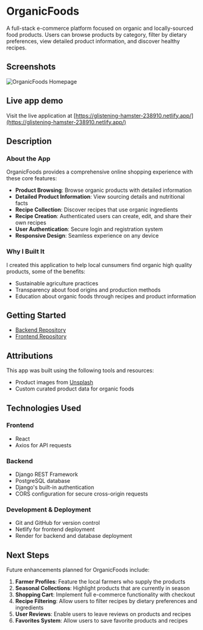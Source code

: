 # OrganicFoods

A full-stack e-commerce platform focused on organic and locally-sourced food products. Users can browse products by category, filter by dietary preferences, view detailed product information, and discover healthy recipes.

## Screenshots

![OrganicFoods Homepage](public/images/OrganicFoods%20HomePage.png)

## Live app demo

Visit the live application at [https://glistening-hamster-238910.netlify.app/](https://glistening-hamster-238910.netlify.app/)

## Description

### About the App

OrganicFoods provides a comprehensive online shopping experience with these core features:

- **Product Browsing**: Browse organic products with detailed information
- **Detailed Product Information**: View sourcing details and nutritional facts
- **Recipe Collection**: Discover recipes that use organic ingredients
- **Recipe Creation**: Authenticated users can create, edit, and share their own recipes
- **User Authentication**: Secure login and registration system
- **Responsive Design**: Seamless experience on any device

### Why I Built It

I created this application to help local cunsumers find organic high quality products, some of the benefits:

- Sustainable agriculture practices
- Transparency about food origins and production methods
- Education about organic foods through recipes and product information

## Getting Started

* [Backend Repository](https://github.com/JoseMdna/organic-foods-backend)
* [Frontend Repository](https://github.com/JoseMdna/organic-foods-frontend)


## Attributions

This app was built using the following tools and resources:

- Product images from [Unsplash](https://unsplash.com)
- Custom curated product data for organic foods

## Technologies Used

### Frontend
- React
- Axios for API requests

### Backend
- Django REST Framework
- PostgreSQL database 
- Django's built-in authentication
- CORS configuration for secure cross-origin requests

### Development & Deployment
- Git and GitHub for version control
- Netlify for frontend deployment
- Render for backend and database deployment

## Next Steps

Future enhancements planned for OrganicFoods include:

1. **Farmer Profiles**: Feature the local farmers who supply the products
2. **Seasonal Collections**: Highlight products that are currently in season
3. **Shopping Cart**: Implement full e-commerce functionality with checkout
4. **Recipe Filtering**: Allow users to filter recipes by dietary preferences and ingredients
5. **User Reviews**: Enable users to leave reviews on products and recipes
6. **Favorites System**: Allow users to save favorite products and recipes